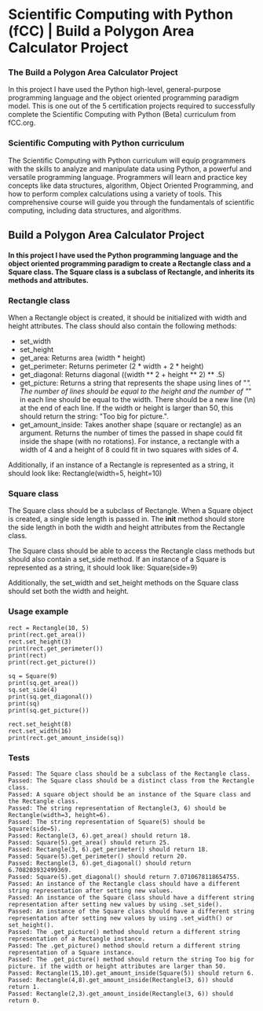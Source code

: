 # Scientific Computing with Python (fCC) | Build a Polygon Area Calculator Project

### The Build a Polygon Area Calculator Project
 In this project I have used the Python high-level, general-purpose programming language and the object oriented programming paradigm model. This is one out of the 5 certification projects required to successfully complete the Scientific Computing with Python (Beta) curriculum from fCC.org.

### Scientific Computing with Python curriculum
The Scientific Computing with Python curriculum will equip programmers with the skills to analyze and manipulate data using Python, a powerful and versatile programming language. Programmers will learn and practice key concepts like data structures, algorithm, Object Oriented Programming, and how to perform complex calculations using a variety of tools. This comprehensive course will guide you through the fundamentals of scientific computing, including data structures, and algorithms.

## Build a Polygon Area Calculator Project

#### In this project I have used the Python programming language and the object oriented programming paradigm to create a Rectangle class and a Square class. The Square class is a subclass of Rectangle, and inherits its methods and attributes.

### Rectangle class

When a Rectangle object is created, it should be initialized with width and height attributes. The class should also contain the following methods:
- set_width
- set_height
- get_area: Returns area (width * height)
- get_perimeter: Returns perimeter (2 * width + 2 * height)
- get_diagonal: Returns diagonal ((width ** 2 + height ** 2) ** .5)
- get_picture: Returns a string that represents the shape using lines of "*". The number of lines should be equal to the height and the number of "*" in each line should be equal to the width. There should be a new line (\n) at the end of each line. If the width or height is larger than 50, this should return the string: "Too big for picture.".
- get_amount_inside: Takes another shape (square or rectangle) as an argument. Returns the number of times the passed in shape could fit inside the shape (with no rotations). For instance, a rectangle with a width of 4 and a height of 8 could fit in two squares with sides of 4.

Additionally, if an instance of a Rectangle is represented as a string, it should look like: Rectangle(width=5, height=10)
### Square class

The Square class should be a subclass of Rectangle. When a Square object is created, a single side length is passed in. The __init__ method should store the side length in both the width and height attributes from the Rectangle class.

The Square class should be able to access the Rectangle class methods but should also contain a set_side method. If an instance of a Square is represented as a string, it should look like: Square(side=9)

Additionally, the set_width and set_height methods on the Square class should set both the width and height.
### Usage example
```
rect = Rectangle(10, 5)
print(rect.get_area())
rect.set_height(3)
print(rect.get_perimeter())
print(rect)
print(rect.get_picture())

sq = Square(9)
print(sq.get_area())
sq.set_side(4)
print(sq.get_diagonal())
print(sq)
print(sq.get_picture())

rect.set_height(8)
rect.set_width(16)
print(rect.get_amount_inside(sq))
```


### Tests
```
Passed: The Square class should be a subclass of the Rectangle class.
Passed: The Square class should be a distinct class from the Rectangle class.
Passed: A square object should be an instance of the Square class and the Rectangle class.
Passed: The string representation of Rectangle(3, 6) should be Rectangle(width=3, height=6).
Passed: The string representation of Square(5) should be Square(side=5).
Passed: Rectangle(3, 6).get_area() should return 18.
Passed: Square(5).get_area() should return 25.
Passed: Rectangle(3, 6).get_perimeter() should return 18.
Passed: Square(5).get_perimeter() should return 20.
Passed: Rectangle(3, 6).get_diagonal() should return 6.708203932499369.
Passed: Square(5).get_diagonal() should return 7.0710678118654755.
Passed: An instance of the Rectangle class should have a different string representation after setting new values.
Passed: An instance of the Square class should have a different string representation after setting new values by using .set_side().
Passed: An instance of the Square class should have a different string representation after setting new values by using .set_width() or set_height().
Passed: The .get_picture() method should return a different string representation of a Rectangle instance.
Passed: The .get_picture() method should return a different string representation of a Square instance.
Passed: The .get_picture() method should return the string Too big for picture. if the width or height attributes are larger than 50.
Passed: Rectangle(15,10).get_amount_inside(Square(5)) should return 6.
Passed: Rectangle(4,8).get_amount_inside(Rectangle(3, 6)) should return 1.
Passed: Rectangle(2,3).get_amount_inside(Rectangle(3, 6)) should return 0.
```
